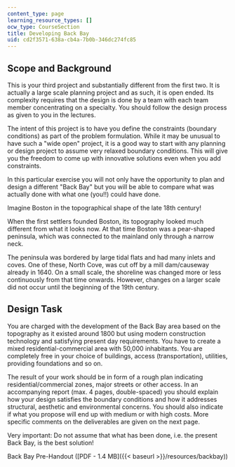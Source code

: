 ```yaml
---
content_type: page
learning_resource_types: []
ocw_type: CourseSection
title: Developing Back Bay
uid: cd2f3571-638a-cb4a-7b0b-346dc274fc85
---
```


Scope and Background
--------------------

This is your third project and substantially different from the first two. It is actually a large scale planning project and as such, it is open ended. Its complexity requires that the design is done by a team with each team member concentrating on a specialty. You should follow the design process as given to you in the lectures.

The intent of this project is to have you define the constraints (boundary conditions) as part of the problem formulation. While it may be unusual to have such a "wide open" project, it is a good way to start with any planning or design project to assume very relaxed boundary conditions. This will give you the freedom to come up with innovative solutions even when you add constraints.

In this particular exercise you will not only have the opportunity to plan and design a different "Back Bay" but you will be able to compare what was actually done with what one (you!!) could have done.

Imagine Boston in the topographical shape of the late 18th century!

When the first settlers founded Boston, its topography looked much different from what it looks now. At that time Boston was a pear-shaped peninsula, which was connected to the mainland only through a narrow neck.

The peninsula was bordered by large tidal flats and had many inlets and coves. One of these, North Cove, was cut off by a mill dam/causeway already in 1640. On a small scale, the shoreline was changed more or less continuously from that time onwards. However, changes on a larger scale did not occur until the beginning of the 19th century.

Design Task
-----------

You are charged with the development of the Back Bay area based on the topography as it existed around 1800 but using modern construction technology and satisfying present day requirements. You have to create a mixed residential-commercial area with 50,000 inhabitants. You are completely free in your choice of buildings, access (transportation), utilities, providing foundations and so on.

The result of your work should be in form of a rough plan indicating residential/commercial zones, major streets or other access. In an accompanying report (max. 4 pages, double-spaced) you should explain how your design satisfies the boundary conditions and how it addresses structural, aesthetic and environmental concerns. You should also indicate if what you propose will end up with medium or with high costs. More specific comments on the deliverables are given on the next page.

Very important: Do not assume that what has been done, i.e. the present Back Bay, is the best solution!

Back Bay Pre-Handout ([PDF - 1.4 MB]({{< baseurl >}}/resources/backbay))